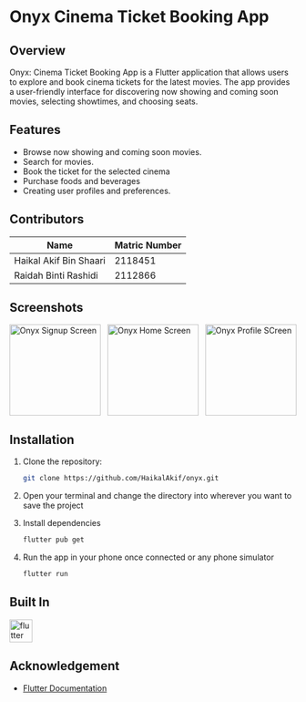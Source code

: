 # Onyx Cinema Ticket Booking App

## Overview

Onyx: Cinema Ticket Booking App is a Flutter application that allows users to explore and book cinema tickets for the latest movies. The app provides a user-friendly interface for discovering now showing and coming soon movies, selecting showtimes, and choosing seats.

## Features

- Browse now showing and coming soon movies.
- Search for movies.
- Book the ticket for the selected cinema
- Purchase foods and beverages
- Creating user profiles and preferences.

## Contributors

|Name                  |Matric Number|
|----------------------|-------------|
|Haikal Akif Bin Shaari|2118451      |
|Raidah Binti Rashidi  |2112866      |

## Screenshots

<div style="display: flex; justify-content: space-between;">
  <img src="https://github.com/HaikalAkif/onyx/assets/92365722/f3e1086f-3610-4735-85ed-69a630de9518" alt="Onyx Signup Screen" width="160"/>
  <img src="https://github.com/HaikalAkif/onyx/assets/92365722/6f3e6d5c-0089-4a77-b5b6-bc1d758fefe8" alt="Onyx Home Screen" width="160"/>
  <img src="https://github.com/HaikalAkif/onyx/assets/92365722/24cd7d74-b2f9-46cf-8265-3e1b32696bf9" alt="Onyx Profile SCreen" width="160"/>
</div>

## Installation

1. Clone the repository:

   ```bash
   git clone https://github.com/HaikalAkif/onyx.git

2. Open your terminal and change the directory into wherever you want to save the project

3. Install dependencies

   ```bash
   flutter pub get

4. Run the app in your phone once connected or any phone simulator

   ```bash
   flutter run


## Built In

<img src="https://www.vectorlogo.zone/logos/flutterio/flutterio-icon.svg" alt="flutter" width="40" height="40"/>

## Acknowledgement

* <a href='https://docs.flutter.dev/'>Flutter Documentation</a>

